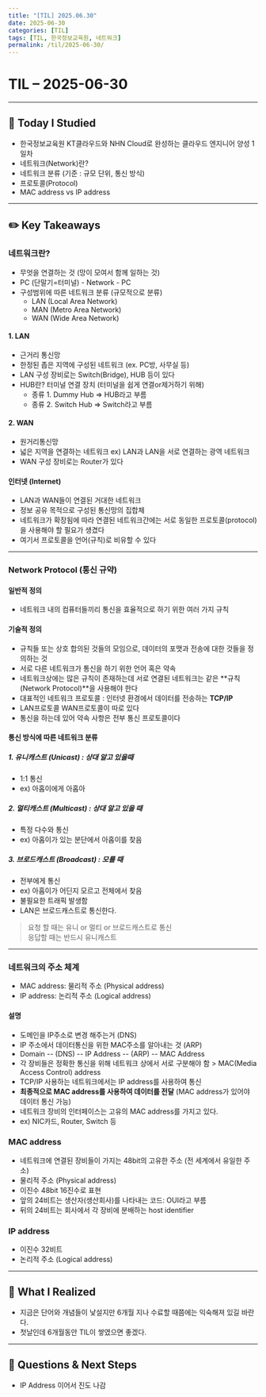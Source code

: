 ```yaml
---
title: "[TIL] 2025.06.30"
date: 2025-06-30
categories: [TIL]
tags: [TIL, 한국정보교육원, 네트워크]
permalink: /til/2025-06-30/
---
```


# TIL – 2025-06-30
<!-- 오늘 날짜 -->

---

## 📘 Today I Studied
<!-- 오늘 공부한 강의, 실습, 문서 등 -->
- 한국정보교육원 KT클라우드와 NHN Cloud로 완성하는 클라우드 엔지니어 양성 1일차
- 네트워크(Network)란?
- 네트워크 분류 (기준 : 규모 단위, 통신 방식)
- 프로토콜(Protocol)
- MAC address vs IP address

---

## ✏️ Key Takeaways
<!-- 오늘 배운 주요 개념, 이론, 흐름 등을 자유롭게 정리하세요 -->

### 네트워크란?
- 무엇을 연결하는 것 (망이 모여서 함께 일하는 것)
- PC (단말기=터미널) - Network - PC
- 구성범위에 따른 네트워크 분류 (규모적으로 분류)
    - LAN (Local Area Network)
    - MAN (Metro Area Network)
    - WAN (Wide Area Network)

#### 1. LAN
- 근거리 통신망
- 한정된 좁은 지역에 구성된 네트워크 (ex. PC방, 사무실 등)
- LAN 구성 장비로는 Switch(Bridge), HUB 등이 있다
- HUB란? 터미널 연결 장치 (터미널을 쉽게 연결or제거하기 위해)
    - 종류 1. Dummy Hub => HUB라고 부름
    - 종류 2. Switch Hub => Switch라고 부름

#### 2. WAN
- 원거리통신망
- 넓은 지역을 연결하는 네트워크 ex) LAN과 LAN을 서로 연결하는 광역 네트워크
- WAN 구성 장비로는 Router가 있다

#### 인터넷 (Internet)
- LAN과 WAN들이 연결된 거대한 네트워크
- 정보 공유 목적으로 구성된 통신망의 집합체
- 네트워크가 확장됨에 따라 연결된 네트워크간에는 서로 동일한 프로토콜(protocol)을 사용해야 할 필요가 생겼다
- 여기서 프로토콜을 언어(규칙)로 비유할 수 있다

---

### Network Protocol (통신 규약)
#### 일반적 정의
- 네트워크 내의 컴퓨터들끼리 통신을 효율적으로 하기 위한 여러 가지 규칙

#### 기술적 정의
- 규칙들 또는 상호 합의된 것들의 모임으로, 데이터의 포맷과 전송에 대한 것들을 정의하는 것
- 서로 다른 네트워크가 통신을 하기 위한 언어 혹은 약속
- 네트워크상에는 많은 규칙이 존재하는데 서로 연결된 네트워크는 같은 **규칙(Network Protocol)**을 사용해야 한다
- 대표적인 네트워크 프로토콜 : 인터넷 환경에서 데이터를 전송하는 **TCP/IP**
- LAN프로토콜 WAN프로토콜이 따로 있다
- 통신을 하는데 있어 약속 사항은 전부 통신 프로토콜이다

#### 통신 방식에 따른 네트워크 분류
##### 1. 유니캐스트 (Unicast) : 상대 알고 있을때 
- 1:1 통신 
- ex) 아홉이에게 아홉아

##### 2. 멀티캐스트 (Multicast) : 상대 알고 있을 때
- 특정 다수와 통신
- ex) 아홉이가 있는 분단에서 아홉이를 찾음

##### 3. 브로드캐스트 (Broadcast) : 모를 때
- 전부에게 통신 
- ex) 아홉이가 어딘지 모르고 전체에서 찾음
- 불필요한 트래픽 발생함
- LAN은 브로드캐스트로 통신한다.

> 요청 할 때는 유니 or 멀티 or 브로드캐스트로 통신  
> 응답할 때는 반드시 유니캐스트 

--- 


### 네트워크의 주소 체계
- MAC address: 물리적 주소 (Physical address)
- IP address: 논리적 주소 (Logical address)


#### 설명

- 도메인을 IP주소로 변경 해주는거 (DNS)
- IP 주소에서 데이터통신을 위한 MAC주소를 알아내는 것 (ARP)  
- Domain -- (DNS)  -- IP Address -- (ARP) -- MAC Address
- 각 장비들은 정확한 통신을 위해 네트워크 상에서 서로 구분해야 함 > MAC(Media Access Control) address
- TCP/IP 사용하는 네트워크에서는 IP address를 사용하여 통신
- **최종적으로 MAC address를 사용하여 데이터를 전달** (MAC address가 있어야 데이터 통신 가능)
- 네트워크 장비의 인터페이스는 고유의 MAC address를 가지고 있다.
- ex) NIC카드, Router, Switch 등

### MAC address
- 네트워크에 연결된 장비들이 가지는 48bit의 고유한 주소 (전 세계에서 유일한 주소)
- 물리적 주소 (Physical address)
- 이진수 48bit 16진수로 표현
- 앞의 24비트는 생산자(생산회사)를 나타내는 코드: OUI라고 부름
- 뒤의 24비트는 회사에서 각 장비에 분배하는 host identifier

### IP address
- 이진수 32비트
- 논리적 주소 (Logical address)


--- 
## 🌱 What I Realized
<!-- 오늘 느낀 점, 인사이트, 나만의 정리 -->

- 지금은 단어와 개념들이 낯설지만 6개월 지나 수료할 때쯤에는 익숙해져 있길 바란다.
- 첫날인데 6개월동안 TIL이 쌓였으면 좋겠다.

---

## 👀 Questions & Next Steps
- IP Address 이어서 진도 나감
<!-- 내일 할 것, 궁금한 점, 더 찾아볼 개념 등 -->
